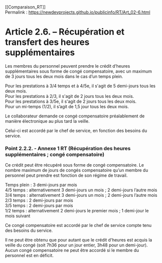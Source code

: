 [[Comparaison_RT]]  
Permalink : https://newdevprojects.github.io/publicinfo/RT/Art_02-6.html


# Article 2.6. – Récupération et transfert des heures supplémentaires

Les membres du personnel peuvent prendre le crédit d’heures supplémentaires sous forme de congé compensatoire, avec un maximum de 3 jours tous les deux mois dans le cas d’un temps plein.

Pour les prestations à 3/4 temps et à 4/5e, il s'agit de 5 demi-jours tous les deux mois.   
Pour les prestations à 2/3, il s'agit de 2 jours tous les deux mois.  
Pour les prestations à 3/5e, il s'agit de 2 jours tous les deux mois.  
Pour un mi-temps (1/2), il s’agit de 1,5 jour tous les deux mois.

Le collaborateur demande ce congé compensatoire préalablement de manière électronique au plus tard la veille.

Celui-ci est accordé par le chef de service, en fonction des besoins du service.

### Point 2.2.2. - Annexe 1 RT (Récupération des heures supplémentaires ; congé compensatoire)

Ce crédit peut être récupéré sous forme de congé compensatoire. Le nombre maximum de jours de congés compensatoire qu’un membre du personnel peut prendre est fonction de son régime de travail. 

Temps plein : 3 demi-jours par mois  
4/5 temps : alternativement 3 demi-jours un mois ; 2 demi-jours l’autre mois  
3/4 temps : alternativement 3 demi-jours un mois ; 2 demi-jours l’autre mois  
2/3 temps : 2 demi-jours par mois  
3/5 temps : 2 demi-jours par mois  
1/2 temps : alternativement 2 demi-jours le premier mois ; 1 demi-jour le mois suivant

Ce congé compensatoire est accordé par le chef de service compte tenu des besoins du service. 

Il ne peut être obtenu que pour autant que le crédit d'heures est acquis la veille du congé (soit 7h36 pour un jour entier, 3h48 pour un demi-jour).  
Aucun congé compensatoire ne peut être accordé si le membre du personnel est en déficit. 

